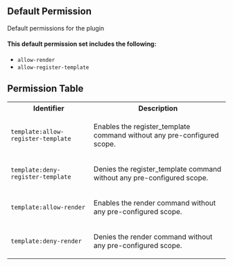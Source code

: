 ## Default Permission

Default permissions for the plugin

#### This default permission set includes the following:

- `allow-render`
- `allow-register-template`

## Permission Table

<table>
<tr>
<th>Identifier</th>
<th>Description</th>
</tr>


<tr>
<td>

`template:allow-register-template`

</td>
<td>

Enables the register_template command without any pre-configured scope.

</td>
</tr>

<tr>
<td>

`template:deny-register-template`

</td>
<td>

Denies the register_template command without any pre-configured scope.

</td>
</tr>

<tr>
<td>

`template:allow-render`

</td>
<td>

Enables the render command without any pre-configured scope.

</td>
</tr>

<tr>
<td>

`template:deny-render`

</td>
<td>

Denies the render command without any pre-configured scope.

</td>
</tr>
</table>
